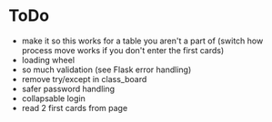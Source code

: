 # ToDo

- make it so this works for a table you aren't a part of (switch how process move works if you don't enter the first cards)
- loading wheel
- so much validation (see Flask error handling)
- remove try/except in class_board
- safer password handling
- collapsable login
- read 2 first cards from page

